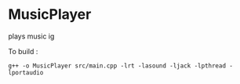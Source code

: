 # MusicPlayer

plays music ig

To build :
```
g++ -o MusicPlayer src/main.cpp -lrt -lasound -ljack -lpthread -lportaudio
```
